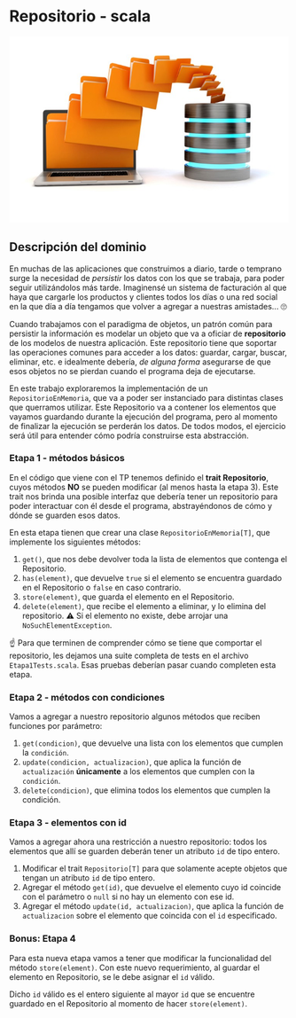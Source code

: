 # Repositorio - scala

![portada](assets/cover.jpeg)

## Descripción del dominio

En muchas de las aplicaciones que construimos a diario, tarde o temprano surge la necesidad de _persistir_ los datos con los que se trabaja, para poder seguir utilizándolos más tarde. Imaginensé un sistema de facturación al que haya que cargarle los productos y clientes todos los días o una red social en la que día a día tengamos que volver a agregar a nuestras amistades... 🙄

Cuando trabajamos con el paradigma de objetos, un patrón común para persistir la información es modelar un objeto que va a oficiar de **repositorio** de los modelos de nuestra aplicación. Este repositorio tiene que soportar las operaciones comunes para acceder a los datos: guardar, cargar, buscar, eliminar, etc. e idealmente debería, _de alguna forma_ asegurarse de que esos objetos no se pierdan cuando el programa deja de ejecutarse. 

En este trabajo exploraremos la implementación de un `RepositorioEnMemoria`, que va a poder ser instanciado para distintas clases que querramos utilizar. Este Repositorio va a contener los elementos que vayamos guardando durante la ejecución del programa, pero al momento de finalizar la ejecución se perderán los datos. De todos modos, el ejercicio será útil para entender cómo podría construirse esta abstracción.


### Etapa 1 - métodos básicos

En el código que viene con el TP tenemos definido el **trait Repositorio**, cuyos métodos **NO** se pueden modificar (al menos hasta la etapa 3). Este trait nos brinda una posible interfaz que debería tener un repositorio para poder interactuar con él desde el programa, abstrayéndonos de cómo y dónde se guarden esos datos.

En esta etapa tienen que crear una clase `RepositorioEnMemoria[T]`, que implemente los siguientes métodos:

1. `get()`, que nos debe devolver toda la lista de elementos que contenga el Repositorio.
2. `has(element)`, que devuelve `true` si el elemento se encuentra guardado en el Repositorio o `false` en caso contrario.
3. `store(element)`, que guarda el elemento en el Repositorio.
4. `delete(element)`, que recibe el elemento a eliminar, y lo elimina del repositorio. :warning: Si el elemento no existe, debe arrojar una `NoSuchElementException`.

☝️ Para que terminen de comprender cómo se tiene que comportar el repositorio, les dejamos una suite completa de tests en el archivo `Etapa1Tests.scala`. Esas pruebas deberían pasar cuando completen esta etapa.

### Etapa 2 - métodos con condiciones

Vamos a agregar a nuestro repositorio algunos métodos que reciben funciones por parámetro:

1. `get(condicion)`, que devuelve una lista con los elementos que cumplen la `condición`.
2. `update(condicion, actualizacion)`, que aplica la función de `actualización` **únicamente** a los elementos que cumplen con la `condición`.
3. `delete(condicion)`, que elimina todos los elementos que cumplen la condición.

### Etapa 3 - elementos con id

Vamos a agregar ahora una restricción a nuestro repositorio: todos los elementos que allí se guarden deberán tener un atributo `id` de tipo entero. 

1. Modificar el trait `Repositorio[T]` para que solamente acepte objetos que tengan un atributo `id` de tipo entero.
2. Agregar el método `get(id)`, que devuelve el elemento cuyo id coincide con el parámetro o `null` si no hay un elemento con ese id.
3. Agregar el método `update(id, actualizacion)`, que aplica la función de `actualizacion` sobre el elemento que coincida con el `id` especificado.

### Bonus: Etapa 4

Para esta nueva etapa vamos a tener que modificar la funcionalidad del método `store(element)`. Con este nuevo requerimiento, al guardar el elemento en Repositorio, se le debe asignar el `id` válido.

Dicho `id` válido es el entero siguiente al mayor `id` que se encuentre guardado en el Repositorio al momento de hacer `store(element)`.
